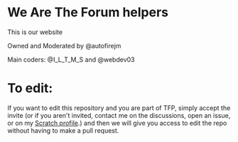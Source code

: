 # We Are The Forum helpers
This is our website

Owned and Moderated by @autofirejm<!--Okay-->

Main coders: @I_L_T_M_S and @webdev03 <!--They did a bunch-->

# To edit:
If you want to edit this repository and you are part of TFP, simply accept the invite (or if you aren't invited, contact me on the discussions, open an issue, or on my <a href="https://scratch.mit.edu/users/I_LOVE_TO_MAKE_STUFF" target="_blank">Scratch profile</a>.) and then we will give you access to edit the repo without having to make a pull request.